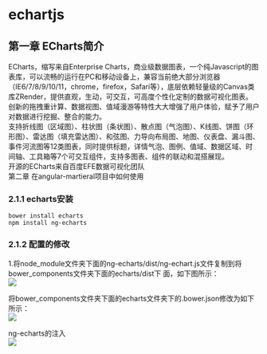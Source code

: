 # echartjs

## 第一章 ECharts简介

ECharts，缩写来自Enterprise Charts，商业级数据图表，一个纯Javascript的图表库，可以流畅的运行在PC和移动设备上，兼容当前绝大部分浏览器（IE6/7/8/9/10/11，chrome，firefox，Safari等），底层依赖轻量级的Canvas类库ZRender，提供直观，生动，可交互，可高度个性化定制的数据可视化图表。创新的拖拽重计算、数据视图、值域漫游等特性大大增强了用户体验，赋予了用户对数据进行挖掘、整合的能力。  
支持折线图（区域图）、柱状图（条状图）、散点图（气泡图）、K线图、饼图（环形图）、雷达图（填充雷达图）、和弦图、力导向布局图、地图、仪表盘、漏斗图、事件河流图等12类图表，同时提供标题，详情气泡、图例、值域、数据区域、时间轴、工具箱等7个可交互组件，支持多图表、组件的联动和混搭展现。  
开源的ECharts来自百度EFE数据可视化团队  
第二章 在angular-martieral项目中如何使用

### 2.1.1 echarts安装

```
bower install echarts
npm install ng-echarts
```

### 2.1.2 配置的修改

1.将node\_module文件夹下面的ng-echarts/dist/ng-echart.js文件复制到将bower\_components文件夹下面的echarts/dist下 面，如下图所示：  
![](/assets/echarts1.png)

将bower\_components文件夹下面的echarts文件夹下的.bower.json修改为如下所示：  
![](/assets/echarts2.png)

ng-echarts的注入  
![](/assets/echarts3.png)

